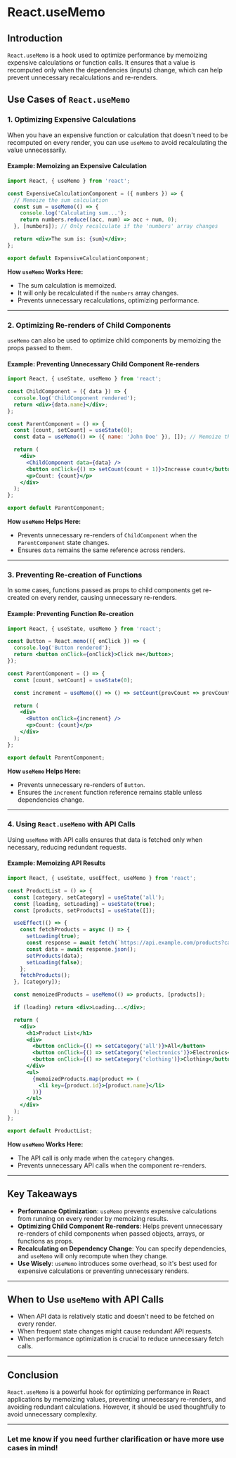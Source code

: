 # React.useMemo

## Introduction
`React.useMemo` is a hook used to optimize performance by memoizing expensive calculations or function calls. It ensures that a value is recomputed only when the dependencies (inputs) change, which can help prevent unnecessary recalculations and re-renders.

## Use Cases of `React.useMemo`

### 1. Optimizing Expensive Calculations
When you have an expensive function or calculation that doesn't need to be recomputed on every render, you can use `useMemo` to avoid recalculating the value unnecessarily.

#### Example: Memoizing an Expensive Calculation
```jsx
import React, { useMemo } from 'react';

const ExpensiveCalculationComponent = ({ numbers }) => {
  // Memoize the sum calculation
  const sum = useMemo(() => {
    console.log('Calculating sum...');
    return numbers.reduce((acc, num) => acc + num, 0);
  }, [numbers]); // Only recalculate if the 'numbers' array changes

  return <div>The sum is: {sum}</div>;
};

export default ExpensiveCalculationComponent;
```
**How `useMemo` Works Here:**
- The sum calculation is memoized.
- It will only be recalculated if the `numbers` array changes.
- Prevents unnecessary recalculations, optimizing performance.

---

### 2. Optimizing Re-renders of Child Components
`useMemo` can also be used to optimize child components by memoizing the props passed to them.

#### Example: Preventing Unnecessary Child Component Re-renders
```jsx
import React, { useState, useMemo } from 'react';

const ChildComponent = ({ data }) => {
  console.log('ChildComponent rendered');
  return <div>{data.name}</div>;
};

const ParentComponent = () => {
  const [count, setCount] = useState(0);
  const data = useMemo(() => ({ name: 'John Doe' }), []); // Memoize the object

  return (
    <div>
      <ChildComponent data={data} />
      <button onClick={() => setCount(count + 1)}>Increase count</button>
      <p>Count: {count}</p>
    </div>
  );
};

export default ParentComponent;
```
**How `useMemo` Helps Here:**
- Prevents unnecessary re-renders of `ChildComponent` when the `ParentComponent` state changes.
- Ensures `data` remains the same reference across renders.

---

### 3. Preventing Re-creation of Functions
In some cases, functions passed as props to child components get re-created on every render, causing unnecessary re-renders.

#### Example: Preventing Function Re-creation
```jsx
import React, { useState, useMemo } from 'react';

const Button = React.memo(({ onClick }) => {
  console.log('Button rendered');
  return <button onClick={onClick}>Click me</button>;
});

const ParentComponent = () => {
  const [count, setCount] = useState(0);

  const increment = useMemo(() => () => setCount(prevCount => prevCount + 1), []);

  return (
    <div>
      <Button onClick={increment} />
      <p>Count: {count}</p>
    </div>
  );
};

export default ParentComponent;
```
**How `useMemo` Helps Here:**
- Prevents unnecessary re-renders of `Button`.
- Ensures the `increment` function reference remains stable unless dependencies change.

---

### 4. Using `React.useMemo` with API Calls
Using `useMemo` with API calls ensures that data is fetched only when necessary, reducing redundant requests.

#### Example: Memoizing API Results
```jsx
import React, { useState, useEffect, useMemo } from 'react';

const ProductList = () => {
  const [category, setCategory] = useState('all');
  const [loading, setLoading] = useState(true);
  const [products, setProducts] = useState([]);

  useEffect(() => {
    const fetchProducts = async () => {
      setLoading(true);
      const response = await fetch(`https://api.example.com/products?category=${category}`);
      const data = await response.json();
      setProducts(data);
      setLoading(false);
    };
    fetchProducts();
  }, [category]);

  const memoizedProducts = useMemo(() => products, [products]);

  if (loading) return <div>Loading...</div>;

  return (
    <div>
      <h1>Product List</h1>
      <div>
        <button onClick={() => setCategory('all')}>All</button>
        <button onClick={() => setCategory('electronics')}>Electronics</button>
        <button onClick={() => setCategory('clothing')}>Clothing</button>
      </div>
      <ul>
        {memoizedProducts.map(product => (
          <li key={product.id}>{product.name}</li>
        ))}
      </ul>
    </div>
  );
};

export default ProductList;
```
**How `useMemo` Works Here:**
- The API call is only made when the `category` changes.
- Prevents unnecessary API calls when the component re-renders.

---

## Key Takeaways
- **Performance Optimization**: `useMemo` prevents expensive calculations from running on every render by memoizing results.
- **Optimizing Child Component Re-renders**: Helps prevent unnecessary re-renders of child components when passed objects, arrays, or functions as props.
- **Recalculating on Dependency Change**: You can specify dependencies, and `useMemo` will only recompute when they change.
- **Use Wisely**: `useMemo` introduces some overhead, so it's best used for expensive calculations or preventing unnecessary renders.

---

## When to Use `useMemo` with API Calls
- When API data is relatively static and doesn't need to be fetched on every render.
- When frequent state changes might cause redundant API requests.
- When performance optimization is crucial to reduce unnecessary fetch calls.

---

## Conclusion
`React.useMemo` is a powerful hook for optimizing performance in React applications by memoizing values, preventing unnecessary re-renders, and avoiding redundant calculations. However, it should be used thoughtfully to avoid unnecessary complexity.

---

### Let me know if you need further clarification or have more use cases in mind!

